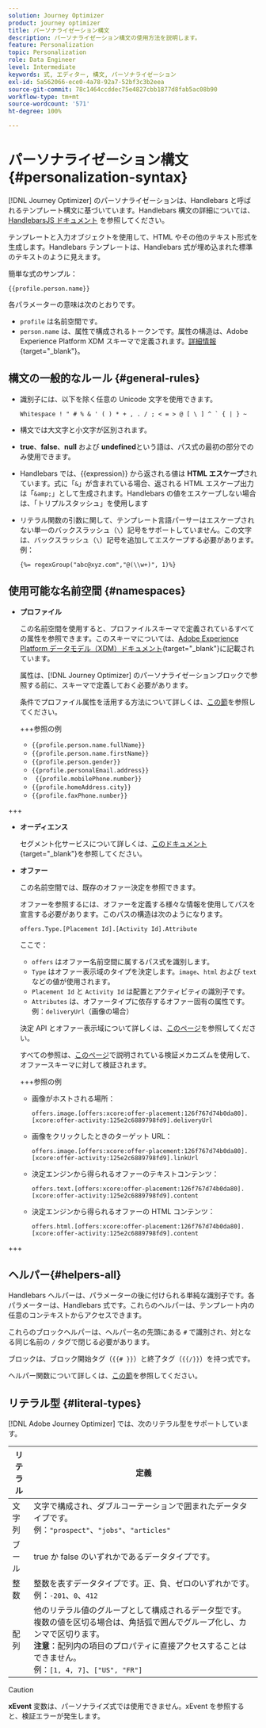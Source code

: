 ```yaml
---
solution: Journey Optimizer
product: journey optimizer
title: パーソナライゼーション構文
description: パーソナライゼーション構文の使用方法を説明します。
feature: Personalization
topic: Personalization
role: Data Engineer
level: Intermediate
keywords: 式, エディター, 構文, パーソナライゼーション
exl-id: 5a562066-ece0-4a78-92a7-52bf3c3b2eea
source-git-commit: 78c1464ccddec75e4827cbb1877d8fab5ac08b90
workflow-type: tm+mt
source-wordcount: '571'
ht-degree: 100%

---
```


# パーソナライゼーション構文 {#personalization-syntax}

[!DNL Journey Optimizer] のパーソナライゼーションは、Handlebars と呼ばれるテンプレート構文に基づいています。Handlebars 構文の詳細については、[HandlebarsJS ドキュメント](https://handlebarsjs.com/) を参照してください。

テンプレートと入力オブジェクトを使用して、HTML やその他のテキスト形式を生成します。Handlebars テンプレートは、Handlebars 式が埋め込まれた標準のテキストのように見えます。

簡単な式のサンプル：

`{{profile.person.name}}`

各パラメーターの意味は次のとおりです。

* `profile` は名前空間です。
* `person.name` は、属性で構成されるトークンです。属性の構造は、Adobe Experience Platform XDM スキーマで定義されます。[詳細情報](https://experienceleague.adobe.com/docs/experience-platform/xdm/home.html?lang=ja){target="_blank"}。

## 構文の一般的なルール {#general-rules}

* 識別子には、以下を除く任意の Unicode 文字を使用できます。

  ```
  Whitespace ! " # % & ' ( ) * + , . / ; < = > @ [ \ ] ^ ` { | } ~
  ```

* 構文では大文字と小文字が区別されます。

* **true**、**false**、**null** および **undefined**&#x200B;という語は、パス式の最初の部分でのみ使用できます。

* Handlebars では、{{expression}} から返される値は **HTML エスケープ**&#x200B;されています。式に「`&`」が含まれている場合、返される HTML エスケープ出力は「`&amp;`」として生成されます。Handlebars の値をエスケープしない場合は、「トリプルスタッシュ」を使用します

* リテラル関数の引数に関して、テンプレート言語パーサーはエスケープされない単一のバックスラッシュ（`\`）記号をサポートしていません。この文字は、バックスラッシュ（`\`）記号を追加してエスケープする必要があります。例：

  `{%= regexGroup("abc@xyz.com","@(\\w+)", 1)%}`

## 使用可能な名前空間 {#namespaces}

* **プロファイル**

  この名前空間を使用すると、プロファイルスキーマで定義されているすべての属性を参照できます。このスキーマについては、[Adobe Experience Platform データモデル（XDM）ドキュメント](https://experienceleague.adobe.com/docs/experience-platform/xdm/home.html?lang=ja){target="_blank"}に記載されています。

  属性は、[!DNL Journey Optimizer] のパーソナライゼーションブロックで参照する前に、スキーマで定義しておく必要があります。

  条件でプロファイル属性を活用する方法について詳しくは、[この節](functions/helpers.md#if-function)を参照してください。

  +++参照の例

   * `{{profile.person.name.fullName}}`
   * `{{profile.person.name.firstName}}`
   * `{{profile.person.gender}}`
   * `{{profile.personalEmail.address}}`
   * ` {{profile.mobilePhone.number}}`
   * `{{profile.homeAddress.city}}`
   * `{{profile.faxPhone.number}}`

+++

* **オーディエンス**

  セグメント化サービスについて詳しくは、[このドキュメント](https://experienceleague.adobe.com/docs/experience-platform/segmentation/home.html?lang=ja){target="_blank"}を参照してください。

* **オファー**

  この名前空間では、既存のオファー決定を参照できます。

  オファーを参照するには、オファーを定義する様々な情報を使用してパスを宣言する必要があります。このパスの構造は次のようになります。

  `offers.Type.[Placement Id].[Activity Id].Attribute`

  ここで：

   * `offers` はオファー名前空間に属するパス式を識別します。
   * `Type` はオファー表示域のタイプを決定します。`image`、`html` および `text` などの値が使用されます。
   * `Placement Id` と `Activity Id` は配置とアクティビティの識別子です。
   * `Attributes` は、オファータイプに依存するオファー固有の属性です。例：`deliveryUrl`（画像の場合）

  決定 API とオファー表示域について詳しくは、[このページ](../offers/api-reference/offer-delivery-api/decisioning-api.md)を参照してください。

  すべての参照は、[このページ](../personalization/personalization-build-expressions.md)で説明されている検証メカニズムを使用して、オファースキーマに対して検証されます。

  +++参照の例

   * 画像がホストされる場所：

     `offers.image.[offers:xcore:offer-placement:126f767d74b0da80].[xcore:offer-activity:125e2c6889798fd9].deliveryUrl`

   * 画像をクリックしたときのターゲット URL：

     `offers.image.[offers:xcore:offer-placement:126f767d74b0da80].[xcore:offer-activity:125e2c6889798fd9].linkUrl`

   * 決定エンジンから得られるオファーのテキストコンテンツ：

     `offers.text.[offers:xcore:offer-placement:126f767d74b0da80].[xcore:offer-activity:125e2c6889798fd9].content`

   * 決定エンジンから得られるオファーの HTML コンテンツ：

     `offers.html.[offers:xcore:offer-placement:126f767d74b0da80].[xcore:offer-activity:125e2c6889798fd9].content`

+++

## ヘルパー{#helpers-all}

Handlebars ヘルパーは、パラメーターの後に付けられる単純な識別子です。各パラメーターは、Handlebars 式です。これらのヘルパーは、テンプレート内の任意のコンテキストからアクセスできます。

これらのブロックヘルパーは、ヘルパー名の先頭にある `#` で識別され、対となる同じ名前の `/` タグで閉じる必要があります。

ブロックは、ブロック開始タグ（`{{# }}`）と終了タグ（`{{/}}`）を持つ式です。

ヘルパー関数について詳しくは、[この節](functions/helpers.md)を参照してください。

## リテラル型 {#literal-types}

[!DNL Adobe Journey Optimizer] では、次のリテラル型をサポートしています。

| リテラル | 定義 |
| ------- | ---------- |
| 文字列 | 文字で構成され、ダブルコーテーションで囲まれたデータタイプです。<br>例：`"prospect"`、`"jobs"`、`"articles"` |
| ブール | true か false のいずれかであるデータタイプです。 |
| 整数 | 整数を表すデータタイプです。正、負、ゼロのいずれかです。<br>例：`-201`、`0`、`412` |
| 配列 | 他のリテラル値のグループとして構成されるデータ型です。複数の値を区切る場合は、角括弧で囲んでグループ化し、カンマで区切ります。<br> **注意**：配列内の項目のプロパティに直接アクセスすることはできません。<br> 例：`[1, 4, 7]`、`["US", "FR"]` |

>[!CAUTION]
>
>**xEvent** 変数は、パーソナライズ式では使用できません。xEvent を参照すると、検証エラーが発生します。
